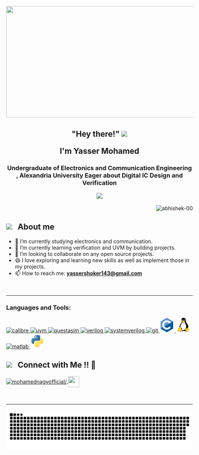 
<div align="center">
  <img src="https://user-images.githubusercontent.com/55389276/140866485-8fb1c876-9a8f-4d6a-98dc-08c4981eaf70.gif" width="600" height="300"/>
</div>

<h2 align="center"> "Hey there!"
<img src="https://media0.giphy.com/media/v1.Y2lkPTc5MGI3NjExYTkxZGFvNzV4dmg0aHNpNW4xc2w5NW54ZHkwZ2RmejR0ZHhnazB0ZSZlcD12MV9pbnRlcm5hbF9naWZfYnlfaWQmY3Q9Zw/USR9bpLz893PYVHk7C/giphy.gif" width="40">

I'm Yasser Mohamed    </h2>


<h3 align="center">Undergraduate of Electronics and Communication Engineering , Alexandria University Eager about Digital IC Design and Verification</h3>

<p align='center'>
  <img src= 'https://capsule-render.vercel.app/api?type=rect&color=gradient&height=7'/>
</p>
<p align="right"> <img src="https://komarev.com/ghpvc/?username=abhishek-00&label=Profile%20views&color=0e75b6&style=flat" alt="abhishek-00" /> </p>



## <img src="https://media2.giphy.com/media/z9vxfIMzxbTaGwBkc5/giphy_s.gif?cid=ecf05e47cjnt33447pqnhksb17ve7x5zi6bsr2dagkvtdyvh&rid=giphy_s.gif&ct=s" width="40"> &nbsp; **About me**

- 🔭 I’m currently studying electronics and communication.
- 🌱 I’m currently learning verification and UVM by building projects.
- 👯 I’m looking to collaborate on any open source projects.
- 😄 I love exploring and learning new skills as well as implement those in my projects.
- 📫 How to reach me: **yassershoker143@gmail.com**


<br/>
<hr/>
<h3 align="left">Languages and Tools:</h3>
<p align="left">   <a href="https://downloadly.ir/wp-content/uploads/2019/08/Mentor-Graphics-Calibre.png" target="_blank" rel="noreferrer">
    <img src="https://downloadly.ir/wp-content/uploads/2019/08/Mentor-Graphics-Calibre.png" alt="calibre" width="40" height="40"/>
  </a>
  <a href="https://semiwiki.com/wp-content/uploads/2021/02/UVM-logo-min-300x186.png" target="_blank" rel="noreferrer">
    <img src="https://semiwiki.com/wp-content/uploads/2021/02/UVM-logo-min-300x186.png" alt="uvm" width="40" height="40"/>
  </a> <a href="https://encrypted-tbn0.gstatic.com/images?q=tbn:ANd9GcTd5oIbxpop2Xq0dUqV2kaZdvtPvCoVudN8z9wh14X_Eh6P8R4kb-LM2ogBjPlWoSGjCUM&usqp=CAU" target="_blank" rel="noreferrer">
    <img src="https://encrypted-tbn0.gstatic.com/images?q=tbn:ANd9GcTd5oIbxpop2Xq0dUqV2kaZdvtPvCoVudN8z9wh14X_Eh6P8R4kb-LM2ogBjPlWoSGjCUM&usqp=CAU" alt="questasim" width="40" height="40"/>
  </a>
  <a href="https://static-00.iconduck.com/assets.00/file-type-verilog-icon-2048x2048-o00qmxo5.png"_blank" rel="noreferrer">
    <img src="https://static-00.iconduck.com/assets.00/file-type-verilog-icon-2048x2048-o00qmxo5.png" alt="verilog" width="40" height="40"/>
  </a>
  <a href="https://static-00.iconduck.com/assets.00/file-type-light-systemverilog-icon-512x512-n6etzhly.png" target="_blank" rel="noreferrer">
    <img src="https://static-00.iconduck.com/assets.00/file-type-light-systemverilog-icon-512x512-n6etzhly.png" alt="systemverilog" width="40" height="40"/>
  </a> <a href="https://git-scm.com/" target="_blank" rel="noreferrer"> <img src="https://www.vectorlogo.zone/logos/git-scm/git-scm-icon.svg" alt="git" width="40" height="40"/> </a> <a href="https://www.cprograming.com" target="_blank" rel="noreferrer"> <img src="https://raw.githubusercontent.com/devicons/devicon/master/icons/c/c-original.svg" alt="c" width="40" height="40"/> </a> <a href="https://www.linux.org/" target="_blank" rel="noreferrer"> <img src="https://raw.githubusercontent.com/devicons/devicon/master/icons/linux/linux-original.svg" alt="linux" width="40" height="40"/> </a> <a href="https://www.mathworks.com/" target="_blank" rel="noreferrer"> <img src="https://upload.wikimedia.org/wikipedia/commons/2/21/Matlab_Logo.png" alt="matlab" width="40" height="40"/> </a> <a href="https://www.python.org" target="_blank" rel="noreferrer"> <img src="https://raw.githubusercontent.com/devicons/devicon/master/icons/python/python-original.svg" alt="python" width="40" height="40"/> </a> </p>

## <img src="https://media2.giphy.com/media/numE3A55vbpBuDCxnA/giphy.gif?cid=ecf05e47rze9471w0iriay9ubhrvdmam2cbwpobzooqnsopa&rid=giphy.gif&ct=s" width="40"> &nbsp; **Connect with Me !! 🤝** ️

<p align="left">
<a href="https://www.linkedin.com/in/yasser-shokr-633949224" target="blank"><img align="center" src="https://raw.githubusercontent.com/rahuldkjain/github-profile-readme-generator/master/src/images/icons/Social/linked-in-alt.svg" alt="mohamednagyofficial/" height="30" width="40" </a>
<a href="mailto:yassershoker143@gmail.com" target="blank"><img align="center" src="https://cdn-icons-png.flaticon.com/512/5968/5968534.png" height="30" width="30" /></a>
</p>

<br/>
<hr/>

<p align="center">
<picture>
  <source media="(prefers-color-scheme: dark)" srcset="https://raw.githubusercontent.com/abhishek-00/Abhishek-00/output/github-contribution-grid-snake-dark.svg">
  <source media="(prefers-color-scheme: light)" srcset="https://raw.githubusercontent.com/Abhishek-00/Abhishek-00/output/github-contribution-grid-snake.svg">
 <img alt="github contribution grid snake animation" src="https://raw.githubusercontent.com/abhishek-00/Abhishek-00/output/github-contribution-grid-snake-dark.svg">


</picture>
 
</p>
<br/>

